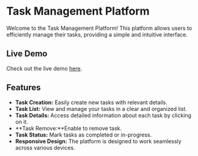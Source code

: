 # Task Management Platform

Welcome to the Task Management Platform! This platform allows users to efficiently manage their tasks, providing a simple and intuitive interface.

## Live Demo

Check out the live demo [here](https://65915383ef66c10008b3a1d0--dazzling-biscochitos-d29f3b.netlify.app/).

## Features

- **Task Creation:** Easily create new tasks with relevant details.
- **Task List:** View and manage your tasks in a clear and organized list.
- **Task Details:** Access detailed information about each task by clicking on it.
- **Task Remove:**Enable to remove task.
- **Task Status:** Mark tasks as completed or in-progress.
- **Responsive Design:** The platform is designed to work seamlessly across various devices.
